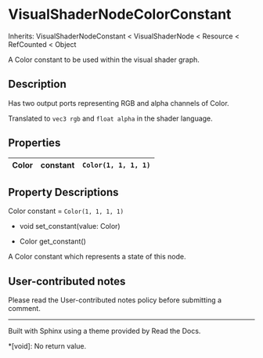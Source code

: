 # VisualShaderNodeColorConstant

Inherits: VisualShaderNodeConstant < VisualShaderNode < Resource < RefCounted
< Object

A Color constant to be used within the visual shader graph.

## Description

Has two output ports representing RGB and alpha channels of Color.

Translated to `vec3 rgb` and `float alpha` in the shader language.

## Properties

Color | constant | `Color(1, 1, 1, 1)`  
---|---|---  
  
## Property Descriptions

Color constant = `Color(1, 1, 1, 1)`

  * void set_constant(value: Color)

  * Color get_constant()

A Color constant which represents a state of this node.

## User-contributed notes

Please read the User-contributed notes policy before submitting a comment.

* * *

Built with Sphinx using a theme provided by Read the Docs.

  *[void]: No return value.

